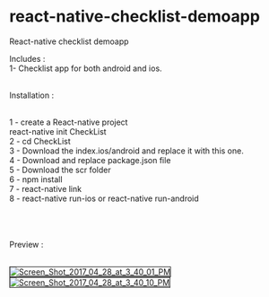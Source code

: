 # react-native-checklist-demoapp
React-native checklist demoapp

Includes : 
</br>
1- Checklist app for both android and ios.</br>
</br>

Installation :
</br></br>

1 - create a React-native project  </br>
      react-native init CheckList </br>
2 - cd CheckList</br>
3 - Download the index.ios/android and replace it with this one.</br>
4 - Download and replace package.json file</br>
5 - Download the scr folder</br>
6 - npm install</br>
7 - react-native link</br>
8 - react-native run-ios or react-native run-android</br>


<br><br><br>
Preview : 
<br>
<br>

<a href="http://ibb.co/c4OR5k"><img src="http://thumb.ibb.co/c4OR5k/Screen_Shot_2017_04_28_at_3_40_01_PM.png" alt="Screen_Shot_2017_04_28_at_3_40_01_PM" border="1"></a> </br>
<a href="http://ibb.co/hThay5"> 
<img src="http://thumb.ibb.co/hThay5/Screen_Shot_2017_04_28_at_3_40_10_PM.png" alt="Screen_Shot_2017_04_28_at_3_40_10_PM" border="1"></a>
